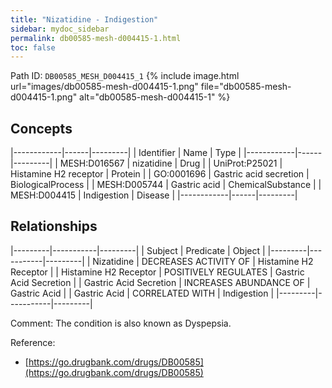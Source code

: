 ```yaml
---
title: "Nizatidine - Indigestion"
sidebar: mydoc_sidebar
permalink: db00585-mesh-d004415-1.html
toc: false 
---
```



Path ID: `DB00585_MESH_D004415_1`
{% include image.html url="images/db00585-mesh-d004415-1.png" file="db00585-mesh-d004415-1.png" alt="db00585-mesh-d004415-1" %}

## Concepts

|------------|------|---------|
| Identifier | Name | Type    |
|------------|------|---------|
| MESH:D016567 | nizatidine | Drug |
| UniProt:P25021 | Histamine H2 receptor | Protein |
| GO:0001696 | Gastric acid secretion | BiologicalProcess |
| MESH:D005744 | Gastric acid | ChemicalSubstance |
| MESH:D004415 | Indigestion | Disease |
|------------|------|---------|

## Relationships

|---------|-----------|---------|
| Subject | Predicate | Object  |
|---------|-----------|---------|
| Nizatidine | DECREASES ACTIVITY OF | Histamine H2 Receptor |
| Histamine H2 Receptor | POSITIVELY REGULATES | Gastric Acid Secretion |
| Gastric Acid Secretion | INCREASES ABUNDANCE OF | Gastric Acid |
| Gastric Acid | CORRELATED WITH | Indigestion |
|---------|-----------|---------|

Comment: The condition is also known as Dyspepsia.

Reference: 
  - [https://go.drugbank.com/drugs/DB00585](https://go.drugbank.com/drugs/DB00585)
